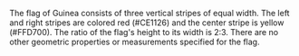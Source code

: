 The flag of Guinea consists of three vertical stripes of equal width. The left and right stripes are colored red (#CE1126) and the center stripe is yellow (#FFD700). The ratio of the flag's height to its width is 2:3. There are no other geometric properties or measurements specified for the flag.